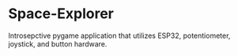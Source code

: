 # Space-Explorer
Introsepctive pygame application that utilizes ESP32, potentiometer, joystick, and button hardware.
